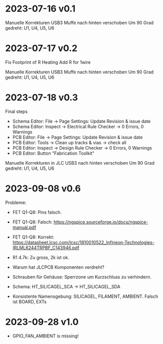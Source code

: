 # 2023-07-16 v0.1

Manuelle Korrekturen
USB3 Muffe nach hinten verschoben
Um 90 Grad gedreht: U1, U4, U5, U6

# 2023-07-17 v0.2

Fix Footprint of R Heating
Add R for 1wire


Manuelle Korrekturen
USB3 Muffe nach hinten verschoben
Um 90 Grad gedreht: U1, U4, U5, U6


# 2023-07-18 v0.3

Final steps

* Schema Editor: File -> Page Settings: Update Revision & issue date
* Schema Editor: Inspect -> Electrical Rule Checker -> 0 Errors, 0 Warnings
* PCB Editor: File -> Page Settings: Update Revision & issue date
* PCB Editor: Tools -> Clean up tracks & vias -> check all
* PCB Editor: Inspect -> Design Rule Checker -> 0 Errors, 0 Warnings
* PCB Editor: Button "Fabrication Toolkit"

Manuelle Korrekturen in JLC
USB3 nach hinten verschoben
Um 90 Grad gedreht: U1, U4, U5, U6

# 2023-09-08 v0.6

Probleme:
 * FET Q1-Q8: Pins falsch.
 * FET Q1-Q8: Falsch: https://ngspice.sourceforge.io/docs/ngspice-manual.pdf
 * FET Q1-Q8: Korrekt: https://datasheet.lcsc.com/lcsc/1810010522_Infineon-Technologies-IRLML6244TRPBF_C143946.pdf
 * R1 4.7k: Zu gross, 2k ist ok.
 * Warum hat JLCPCB Komponenten verdreht?
 * Schrauben für Gehäuse: Sperrzone um Kurzschluss zu verhindern.
 * Schema: HT_SILICAGEL_SCA -> HT_SILICAGEL_SDA

 * Konsistente Namensgebung: SILICAGEL, FILAMENT, AMBIENT. Falsch ist BOARD, EXTs

# 2023-09-28 v1.0
  * GPIO_FAN_AMBIENT is missing!

